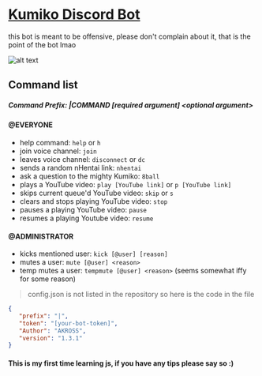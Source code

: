 # [Kumiko Discord Bot](https://discordapp.com/oauth2/authorize?client_id=678287534773501959&scope=bot&permissions=1014066238)

this bot is meant to be offensive, please don't complain about it, that is the point of the bot lmao

![alt text](https://i.imgur.com/Gpd8H1W.png " ")

## Command list

##### Command Prefix: |COMMAND [required argument] <<optional argument>optional argument>

#### @EVERYONE

* help command: `help` or `h`
* join voice channel: `join`
* leaves voice channel: `disconnect` or `dc`
* sends a random nHentai link: `nhentai`
* ask a question to the mighty Kumiko: `8ball`
* plays a YouTube video: `play [YouTube link]` or `p [YouTube link]`
* skips current queue'd YouTube video: `skip` or `s`
* clears and stops playing YouTube video: `stop`
* pauses a playing YouTube video: `pause`
* resumes a playing Youtube video: `resume`

#### @ADMINISTRATOR

* kicks mentioned user: `kick [@user] [reason]`
* mutes a user: `mute [@user] <reason>`
* temp mutes a user: `tempmute [@user] <reason>` (seems somewhat iffy for some reason)

> config.json is not listed in the repository so here is the code in the file

 ```json
 {
    "prefix": "|",
    "token": "[your-bot-token]",
    "Author": "AKROSS",
    "version": "1.3.1"
}
```

#### This is my first time learning js, if you have any tips please say so :)
